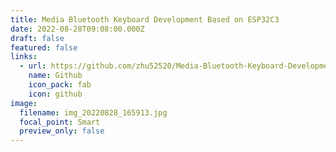 ```yaml
---
title: Media Bluetooth Keyboard Development Based on ESP32C3
date: 2022-08-28T09:08:00.000Z
draft: false
featured: false
links:
  - url: https://github.com/zhu52520/Media-Bluetooth-Keyboard-Development-Based-on-ESP32C3
    name: Github
    icon_pack: fab
    icon: github
image:
  filename: img_20220828_165913.jpg
  focal_point: Smart
  preview_only: false
---
```

